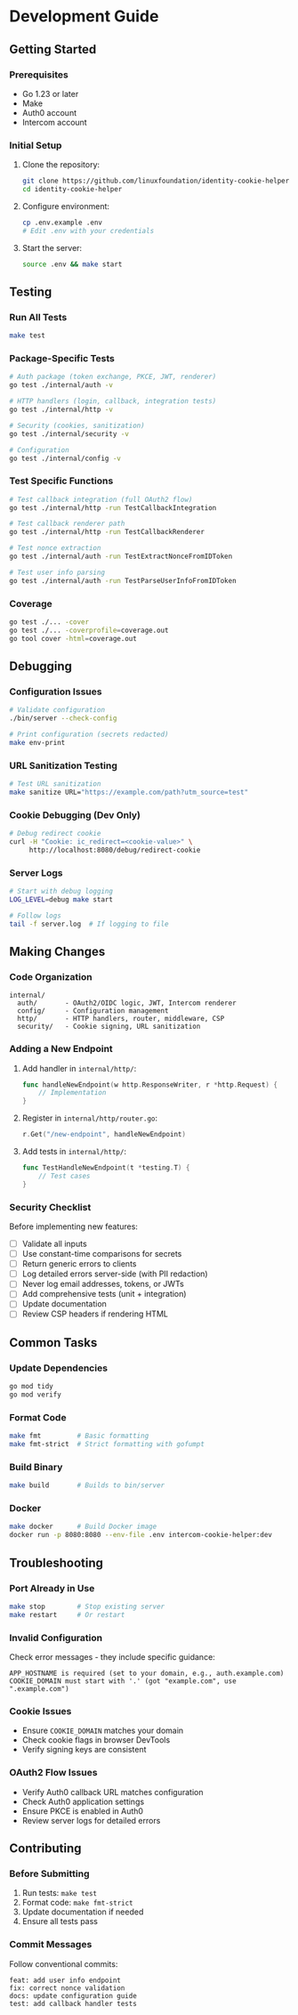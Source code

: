 # Development Guide

## Getting Started

### Prerequisites
- Go 1.23 or later
- Make
- Auth0 account
- Intercom account

### Initial Setup

1. Clone the repository:
   ```bash
   git clone https://github.com/linuxfoundation/identity-cookie-helper.git
   cd identity-cookie-helper
   ```

2. Configure environment:
   ```bash
   cp .env.example .env
   # Edit .env with your credentials
   ```

3. Start the server:
   ```bash
   source .env && make start
   ```

## Testing

### Run All Tests
```bash
make test
```

### Package-Specific Tests
```bash
# Auth package (token exchange, PKCE, JWT, renderer)
go test ./internal/auth -v

# HTTP handlers (login, callback, integration tests)
go test ./internal/http -v

# Security (cookies, sanitization)
go test ./internal/security -v

# Configuration
go test ./internal/config -v
```

### Test Specific Functions
```bash
# Test callback integration (full OAuth2 flow)
go test ./internal/http -run TestCallbackIntegration

# Test callback renderer path
go test ./internal/http -run TestCallbackRenderer

# Test nonce extraction
go test ./internal/auth -run TestExtractNonceFromIDToken

# Test user info parsing
go test ./internal/auth -run TestParseUserInfoFromIDToken
```

### Coverage
```bash
go test ./... -cover
go test ./... -coverprofile=coverage.out
go tool cover -html=coverage.out
```

## Debugging

### Configuration Issues
```bash
# Validate configuration
./bin/server --check-config

# Print configuration (secrets redacted)
make env-print
```

### URL Sanitization Testing
```bash
# Test URL sanitization
make sanitize URL="https://example.com/path?utm_source=test"
```

### Cookie Debugging (Dev Only)
```bash
# Debug redirect cookie
curl -H "Cookie: ic_redirect=<cookie-value>" \
     http://localhost:8080/debug/redirect-cookie
```

### Server Logs
```bash
# Start with debug logging
LOG_LEVEL=debug make start

# Follow logs
tail -f server.log  # If logging to file
```

## Making Changes

### Code Organization
```
internal/
  auth/       - OAuth2/OIDC logic, JWT, Intercom renderer
  config/     - Configuration management
  http/       - HTTP handlers, router, middleware, CSP
  security/   - Cookie signing, URL sanitization
```

### Adding a New Endpoint

1. Add handler in `internal/http/`:
   ```go
   func handleNewEndpoint(w http.ResponseWriter, r *http.Request) {
       // Implementation
   }
   ```

2. Register in `internal/http/router.go`:
   ```go
   r.Get("/new-endpoint", handleNewEndpoint)
   ```

3. Add tests in `internal/http/`:
   ```go
   func TestHandleNewEndpoint(t *testing.T) {
       // Test cases
   }
   ```

### Security Checklist

Before implementing new features:
- [ ] Validate all inputs
- [ ] Use constant-time comparisons for secrets
- [ ] Return generic errors to clients
- [ ] Log detailed errors server-side (with PII redaction)
- [ ] Never log email addresses, tokens, or JWTs
- [ ] Add comprehensive tests (unit + integration)
- [ ] Update documentation
- [ ] Review CSP headers if rendering HTML

## Common Tasks

### Update Dependencies
```bash
go mod tidy
go mod verify
```

### Format Code
```bash
make fmt         # Basic formatting
make fmt-strict  # Strict formatting with gofumpt
```

### Build Binary
```bash
make build       # Builds to bin/server
```

### Docker
```bash
make docker      # Build Docker image
docker run -p 8080:8080 --env-file .env intercom-cookie-helper:dev
```

## Troubleshooting

### Port Already in Use
```bash
make stop        # Stop existing server
make restart     # Or restart
```

### Invalid Configuration
Check error messages - they include specific guidance:
```
APP_HOSTNAME is required (set to your domain, e.g., auth.example.com)
COOKIE_DOMAIN must start with '.' (got "example.com", use ".example.com")
```

### Cookie Issues
- Ensure `COOKIE_DOMAIN` matches your domain
- Check cookie flags in browser DevTools
- Verify signing keys are consistent

### OAuth2 Flow Issues
- Verify Auth0 callback URL matches configuration
- Check Auth0 application settings
- Ensure PKCE is enabled in Auth0
- Review server logs for detailed errors

## Contributing

### Before Submitting

1. Run tests: `make test`
2. Format code: `make fmt-strict`
3. Update documentation if needed
4. Ensure all tests pass

### Commit Messages

Follow conventional commits:
```
feat: add user info endpoint
fix: correct nonce validation
docs: update configuration guide
test: add callback handler tests
```